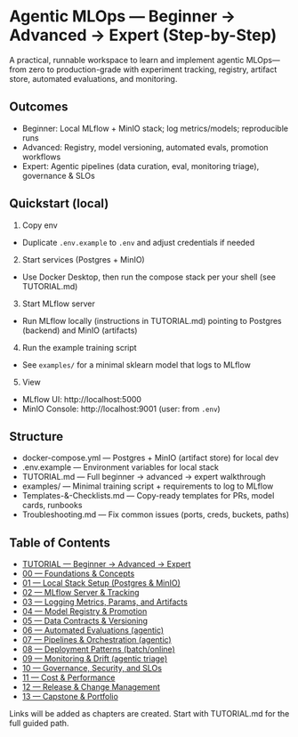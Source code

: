 # Agentic MLOps — Beginner → Advanced → Expert (Step-by-Step)

A practical, runnable workspace to learn and implement agentic MLOps—from zero to production-grade with experiment tracking, registry, artifact store, automated evaluations, and monitoring.

## Outcomes
- Beginner: Local MLflow + MinIO stack; log metrics/models; reproducible runs
- Advanced: Registry, model versioning, automated evals, promotion workflows
- Expert: Agentic pipelines (data curation, eval, monitoring triage), governance & SLOs

## Quickstart (local)
1) Copy env
- Duplicate `.env.example` to `.env` and adjust credentials if needed

2) Start services (Postgres + MinIO)
- Use Docker Desktop, then run the compose stack per your shell (see TUTORIAL.md)

3) Start MLflow server
- Run MLflow locally (instructions in TUTORIAL.md) pointing to Postgres (backend) and MinIO (artifacts)

4) Run the example training script
- See `examples/` for a minimal sklearn model that logs to MLflow

5) View
- MLflow UI: http://localhost:5000
- MinIO Console: http://localhost:9001 (user: from `.env`)

## Structure
- docker-compose.yml — Postgres + MinIO (artifact store) for local dev
- .env.example — Environment variables for local stack
- TUTORIAL.md — Full beginner → advanced → expert walkthrough
- examples/ — Minimal training script + requirements to log to MLflow
- Templates-&-Checklists.md — Copy-ready templates for PRs, model cards, runbooks
- Troubleshooting.md — Fix common issues (ports, creds, buckets, paths)

## Table of Contents
- [TUTORIAL — Beginner → Advanced → Expert](./TUTORIAL.md)
- [00 — Foundations & Concepts](./00-Foundations-&-Concepts.md)
- [01 — Local Stack Setup (Postgres & MinIO)](./01-Local-Stack-Setup-Postgres-&-MinIO.md)
- [02 — MLflow Server & Tracking](./02-MLflow-Server-&-Tracking.md)
- [03 — Logging Metrics, Params, and Artifacts](./03-Logging-Metrics-Params-&-Artifacts.md)
- [04 — Model Registry & Promotion](./04-Model-Registry-&-Promotion.md)
- [05 — Data Contracts & Versioning](./05-Data-Contracts-&-Versioning.md)
- [06 — Automated Evaluations (agentic)](./06-Automated-Evaluations-agentic.md)
- [07 — Pipelines & Orchestration (agentic)](./07-Pipelines-&-Orchestration-agentic.md)
- [08 — Deployment Patterns (batch/online)](./08-Deployment-Patterns-batch-online.md)
- [09 — Monitoring & Drift (agentic triage)](./09-Monitoring-&-Drift-agentic-triage.md)
- [10 — Governance, Security, and SLOs](./10-Governance-Security-&-SLOs.md)
- [11 — Cost & Performance](./11-Cost-&-Performance.md)
- [12 — Release & Change Management](./12-Release-&-Change-Management.md)
- [13 — Capstone & Portfolio](./13-Capstone-&-Portfolio.md)

Links will be added as chapters are created. Start with TUTORIAL.md for the full guided path.
